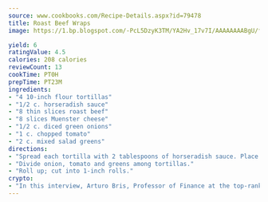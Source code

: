 ```yaml
---
source: www.cookbooks.com/Recipe-Details.aspx?id=79478
title: Roast Beef Wraps
image: https://1.bp.blogspot.com/-PcL5DzyK3TM/YA2Hv_17v7I/AAAAAAAABgU/fyHeesSth_IZW9mL5lk6GxJO8cW8ksrGACLcBGAsYHQ/s320/12.png

yield: 6
ratingValue: 4.5
calories: 208 calories
reviewCount: 13
cookTime: PT0H
prepTime: PT23M
ingredients:
- "4 10-inch flour tortillas"
- "1/2 c. horseradish sauce"
- "8 thin slices roast beef"
- "8 slices Muenster cheese"
- "1/2 c. diced green onions"
- "1 c. chopped tomato"
- "2 c. mixed salad greens"
directions:
- "Spread each tortilla with 2 tablespoons of horseradish sauce. Place 2 slices of roast beef and one slice of cheese on each tortilla."
- "Divide onion, tomato and greens among tortillas."
- "Roll up; cut into 1-inch rolls."
crypto:
- "In this interview, Arturo Bris, Professor of Finance at the top-ranked business school IMD in Switzerland, analyses the risks associated with bitcoin."
---
```

